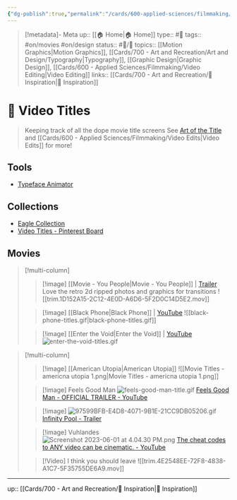 ```yaml
---
{"dg-publish":true,"permalink":"/cards/600-applied-sciences/filmmaking/video-titles/"}
---
```


> [!metadata]- Meta
> up:: [[🏠 Home\|🏠 Home]]
> type::  #📝 
> tags::  #on/movies #on/design 
> status:: #📝/🌱 
> topics:: [[Motion Graphics\|Motion Graphics]], [[Cards/700 - Art and Recreation/Art and Design/Typography\|Typography]], [[Graphic Design\|Graphic Design]], [[Cards/600 - Applied Sciences/Filmmaking/Video Editing\|Video Editing]]
> links:: [[Cards/700 - Art and Recreation/🎨 Inspiration\|🎨 Inspiration]]


# 🎥 Video Titles
> Keeping track of all the dope movie title screens 
> See [Art of the Title](https://www.artofthetitle.com/) and [[Cards/600 - Applied Sciences/Filmmaking/Video Edits\|Video Edits]] for more!

## Tools
- [Typeface Animator](https://www.typefaceanimator.com/)
## Collections
- [Eagle Collection](eagle://smart-folder/KWDKGCU93KHO4)
- [Video Titles - Pinterest Board](https://pin.it/7qOugY3)
## Movies

> [!multi-column]
> > [!image] [[Movie - You People\|Movie - You People]] |  [Trailer](https://youtu.be/pCMHc-IFAB0)
> > Love the retro 2d ripped photos and graphics for transitions
> > ![[trim.1D152A15-2C12-4E0D-A6D6-5F2D0C14D5E2.mov]]
> 
> > [!image] [[Black Phone\|Black Phone]] |  [YouTube](https://youtu.be/K64pgOhvd0E)
> > ![[black-phone-titles.gif\|black-phone-titles.gif]]
>  
> > [!image] [[Enter the Void\|Enter the Void]] | [YouTube](https://www.youtube.com/watch?v=U-TeW3ezLKc)
> > ![enter-the-void-titles.gif](/img/user/Extras/Attachments/enter-the-void-titles.gif)

> [!multi-column]
> > [!image] [[American Utopia\|American Utopia]]
> > ![[Movie Titles - americna utopia 1.png\|Movie Titles - americna utopia 1.png]]
> 
> > [!image] Feels Good Man
> > ![feels-good-man-title.gif](/img/user/Extras/Attachments/feels-good-man-title.gif)
> > [Feels Good Man - OFFICIAL TRAILER - YouTube](https://www.youtube.com/watch?v=97akfYZv28I)
>
> > [!image]
> > ![97599BFB-E4D8-4071-9B1E-21CC9DB05206.gif](/img/user/Extras/Attachments/97599BFB-E4D8-4071-9B1E-21CC9DB05206.gif)
> > [Infinity Pool - Trailer](https://youtu.be/PVnIMvVEkrA)
>
>> [!image] Vuhlandes
> > ![Screenshot 2023-06-01 at 4.04.30 PM.png](/img/user/Extras/Attachments/Screenshot%202023-06-01%20at%204.04.30%20PM.png)
> > [The cheat codes to ANY video can be cinematic. - YouTube](https://www.youtube.com/watch?v=tszx4NTH1kA)
>
> > [!Video] I think you should leave
> > ![[trim.4E2548EE-72F8-4838-A1C7-5F35755DE6A9.mov]]

---

up:: [[Cards/700 - Art and Recreation/🎨 Inspiration\|🎨 Inspiration]]
